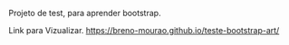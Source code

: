 Projeto de test, para aprender bootstrap.

Link para Vizualizar.
https://breno-mourao.github.io/teste-bootstrap-art/
